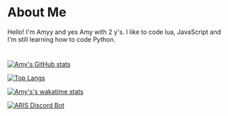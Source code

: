 # About Me

Hello! I'm Amyy and yes Amy with 2 y's. I like to code lua, JavaScript and I'm still learning how to code Python.

#

[![Amy's GitHub stats](https://github-readme-stats-vert-eight.vercel.app/api?username=TheEvilAmy&theme=dark&show_icons=true)](https://github.com/TheEvilAmy/github-readme-stats)

[![Top Langs](https://github-readme-stats-vert-eight.vercel.app/api/top-langs/?username=TheEvilAmy&layout=compact&theme=dark&show_icons=true)](https://github.com/anuraghazra/github-readme-stats)


[![Amy's's wakatime stats](https://github-readme-stats-vert-eight.vercel.app/api/wakatime?username=TheEvilAmy&theme=dark&show_icons=true)](https://github.com/anuraghazra/github-readme-stats)

[![ARIS Discord Bot](https://github-readme-stats-vert-eight.vercel.app/api/pin/?username=TheEvilAmy&repo=ARISV6&show_owner=false&theme=dark&show_icons=true)](https://github.com/TheEvilAmy/ARISV6)
